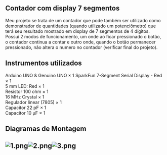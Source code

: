 <h2>Contador com display 7 segmentos</h2>

Meu projeto se trata de um contador que pode também ser utilizado como demonstrador de quantidades (quando utilizado um potenciômetro) que terá seu resultado mostrado em display de 7 segmentos de 4 dígitos. Possui 2 modos de funcionamento, um onde ao ficar pressionado o botão, o contador continua a contar e outro onde, quando o botão permanecer pressionado, não altera o numero no contador (verificar final do projeto).

<h2>Instrumentos utilizados</h2>

Arduino UNO & Genuino UNO  ×	1
SparkFun 7-Segment Serial Display - Red  ×	1	
5 mm LED: Red  ×	1	
Resistor 100 ohm  ×	1		
16 MHz Crystal  ×	1	
Regulador linear (7805)	  ×	1	
Capacitor 22 pF  ×	1	
Capacitor 10 µF  ×	1	

<h2>Diagramas de Montagem</h2>

<h2><img src="https://github.com/ViniciusCL1/Contador-com-Display-de-7-segmentos-4-D-gitos-/blob/master/1.png?raw=true" alt="1.png" /><img src="https://github.com/ViniciusCL1/Contador-com-Display-de-7-segmentos-4-D-gitos-/blob/master/2.png?raw=true" alt="2.png" /><img src="https://github.com/ViniciusCL1/Contador-com-Display-de-7-segmentos-4-D-gitos-/blob/master/3.png?raw=true" alt="3.png" /></h2>


